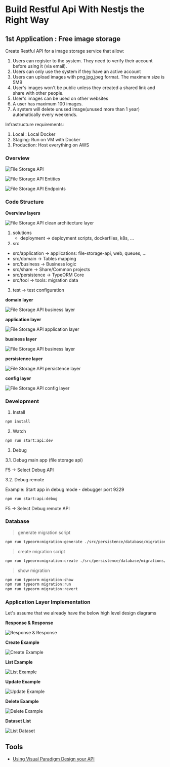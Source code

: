 # Build Restful Api With Nestjs the Right Way

## 1st Application : Free image storage

Create Restful API for a image storage service that allow:

1. Users can register to the system. They need to verify their account before using it (via email).
2. Users can only use the system if they have an active account
3. Users can upload images with png,jpg,jpeg format. The maximum size is 5MB
4. User's images won't be public unless they created a shared link and share with other people.
5. User's images can be used on other websites
6. A user has maximum 100 images.
7. A system will delete unused image(unused more than 1 year) automatically every weekends.

Infrastructure requirements:

1. Local : Local Docker
2. Staging: Run on VM with Docker
3. Production: Host everything on AWS

### Overview

![File Storage API](./documents/file-storage-api.png)

![File Storage API Entities](./documents/file-storage-api-entities.png)

![File Storage API Endpoints](./documents/file-storage-api-endpoints.png)

### Code Structure

**Overview layers**

![File Storage API clean architecture layer](./documents/file-storage-api-clean-architecture.png)

1. solutions
   - deployment -> deployment scripts, dockerfiles, k8s, ...
2. src

- src/application -> applications: file-storage-api, web, queues, ...
- src/domain -> Tables mapping
- src/business -> Business logic
- src/share -> Share/Common projects
- src/persistence -> TypeORM Core
- src/tool -> tools: migration data

3. test -> test configuration

**domain layer**

![File Storage API business layer](./documents/file-storage-api-domain-layer.png)

**application layer**

![File Storage API application layer](./documents/file-storage-api-application-layer.png)

**business layer**

![File Storage API business layer](./documents/file-storage-api-business-layer.png)

**persistence layer**

![File Storage API persistence layer](./documents/file-storage-api-persistence-layer.png)

**config layer**

![File Storage API config layer](./documents/file-storage-api-config-layer.png)

### Development

1. Install

```bash
npm install
```

2. Watch

```bash
npm run start:api:dev
```

3. Debug

3.1. Debug main app (file storage api)

F5 -> Select Debug API

3.2. Debug remote

Example: Start app in debug mode - debugger port 9229

```bash
npm run start:api:debug
```

F5 -> Select Debug remote API

### Database

> generate migration script

```bash
npm run typeorm:migration:generate ./src/persistence/database/migrations/migration-script-name
```

> create migration script

```bash
npm run typeorm:migration:create ./src/persistence/database/migrations/migration-script-name
```

> show migration

```bash
npm run typeorm migration:show
npm run typeorm migration:run
npm run typeorm migration:revert
```

### Application Layer Implementation

Let's assume that we already have the below high level design diagrams

**Response & Response**

![Response & Response](./documents/file-storage-api-design-examples-request-response.png)

**Create Example**

![Create Example](./documents/file-storage-api-design-examples-create.png)

**List Example**

![List Example](./documents/file-storage-api-design-examples-list.png)

**Update Example**

![Update Example](./documents/file-storage-api-design-examples-update.png)

**Delete Example**

![Delete Example](./documents/file-storage-api-design-examples-delete.png)

**Dataset List**

![List Dataset](./documents/file-storage-api-design-dataset-list.png)

## Tools

- [Using Visual Paradigm Design your API](https://www.visual-paradigm.com/solution/rest-api-design-tool/)
